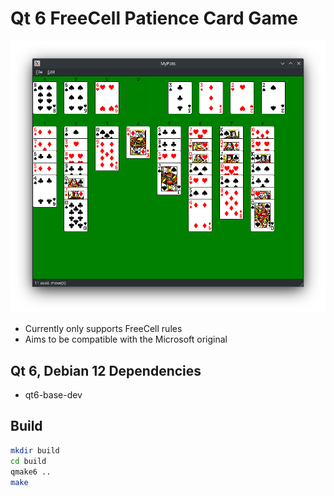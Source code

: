 # Qt 6 FreeCell Patience Card Game

![Screenshot](https://github.com/srhodus/mypats/blob/master/screenshots/MyPats1.png)

- Currently only supports FreeCell rules
- Aims to be compatible with the Microsoft original
 
## Qt 6, Debian 12 Dependencies
- qt6-base-dev

## Build
```bash
mkdir build
cd build
qmake6 ..
make
```
